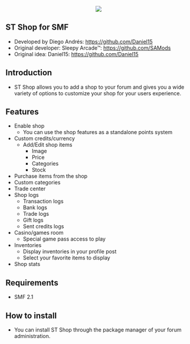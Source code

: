  <p align="center">
    <img src="https://smftricks.com/logos/logo.png">
 </p>
 
## ST Shop for SMF
- Developed by Diego Andrés: https://github.com/Daniel15
- Original developer: Sleepy Arcade™: https://github.com/SAMods
- Original idea: Daniel15: https://github.com/Daniel15

## Introduction
* ST Shop allows you to add a shop to your forum and gives you a wide variety of options to customize your shop for your users experience.

## Features
- Enable shop
  - You can use the shop features as a standalone points system
- Custom credits/currency
  - Add/Edit shop items
    - Image
    - Price
    - Categories
    - Stock
- Purchase items from the shop
- Custom categories
- Trade center
- Shop logs
  - Transaction logs
  - Bank logs
  - Trade logs
  - Gift logs
  - Sent credits logs
- Casino/games room
  - Special game pass access to play
- Inventories
  - Display inventories in your profile post
  - Select your favorite items to display
- Shop stats

## Requirements
* SMF 2.1

## How to install
* You can install ST Shop through the package manager of your forum administration.
